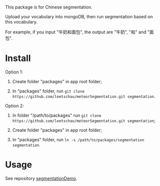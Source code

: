 This package is for Chinese segmentation.

Upload your vocabulary into mongoDB,
then run segmentation based on this vocabulary.

For example, if you input "牛奶和面包",
the output are "牛奶", "和" and "面包".

# Install

Option 1:

1. Create folder "packages" in app root folder;

1. In "packages" folder, run `git clone https://github.com/leetschau/meteorSegmentation.git segmentation`.

Option 2:

1. In folder "/path/to/packages" run `git clone https://github.com/leetschau/meteorSegmentation.git segmentation`;

1. Create folder "packages" in app root folder;

1. In "packages" folder, run `ln -s /path/to/packages/segmentation segmentation`.

# Usage

See repository [segmentationDemo](https://github.com/leetschau/segmentationDemo).
